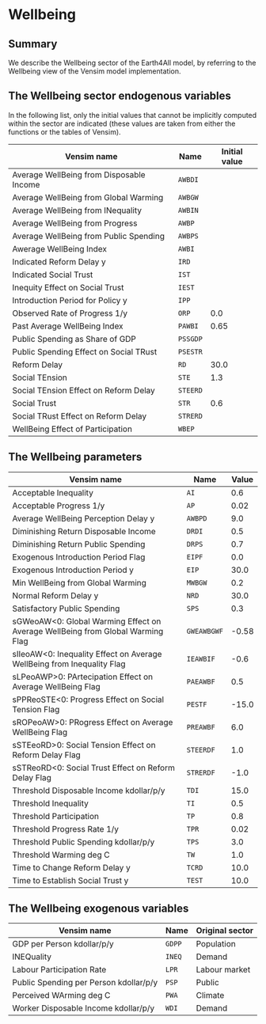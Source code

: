 #  Wellbeing 
## Summary
We describe the Wellbeing sector of the Earth4All model, by referring to the Wellbeing view of the Vensim model implementation.

## The Wellbeing sector endogenous variables

In the following list, only the initial values that cannot be implicitly computed within the sector are indicated (these values are taken from either the functions or the tables of Vensim).

| Vensim name | Name | Initial value |
| --- | --- | --- |
| Average WellBeing from Disposable Income | `AWBDI` |  |
| Average WellBeing from Global Warming | `AWBGW` |  |
| Average WellBeing from INequality | `AWBIN` |  |
| Average WellBeing from Progress | `AWBP` |  |
| Average WellBeing from Public Spending | `AWBPS` |  |
| Awerage WellBeing Index | `AWBI` |  |
| Indicated Reform Delay y | `IRD` |  |
| Indicated Social Trust | `IST` |  |
| Inequity Effect on Social Trust | `IEST` |  |
| Introduction Period for Policy y | `IPP` |  |
| Observed Rate of Progress 1/y | `ORP` | 0.0 |
| Past Average WellBeing Index | `PAWBI` | 0.65 |
| Public Spending as Share of GDP | `PSSGDP` |  |
| Public Spending Effect on Social TRust | `PSESTR` |  |
| Reform Delay | `RD` | 30.0 |
| Social TEnsion | `STE` | 1.3 |
| Social TEnsion Effect on Reform Delay | `STEERD` |  |
| Social Trust | `STR` | 0.6 |
| Social TRust Effect on Reform Delay | `STRERD` |  |
| WellBeing Effect of Participation | `WBEP` |  |

## The Wellbeing parameters

| Vensim name | Name | Value |
| --- | --- | --- |
| Acceptable Inequality | `AI` | 0.6 |
| Acceptable Progress 1/y | `AP` | 0.02 |
| Average WellBeing Perception Delay y | `AWBPD` | 9.0 |
| Diminishing Return Disposable Income | `DRDI` | 0.5 |
| Diminishing Return Public Spending | `DRPS` | 0.7 |
| Exogenous Introduction Period Flag | `EIPF` | 0.0 |
| Exogenous Introduction Period y | `EIP` | 30.0 |
| Min WellBeing from Global Warming | `MWBGW` | 0.2 |
| Normal Reform Delay y | `NRD` | 30.0 |
| Satisfactory Public Spending | `SPS` | 0.3 |
| sGWeoAW<0: Global Warming Effect on Average WellBeing from Global Warming Flag | `GWEAWBGWF` | -0.58 |
| sIIeoAW<0: Inequality Effect on Average WellBeing from Inequality Flag | `IEAWBIF` | -0.6 |
| sLPeoAWP>0: PArtecipation Effect on Average WellBeing Flag | `PAEAWBF` | 0.5 |
| sPPReoSTE<0: Progress Effect on Social Tension Flag | `PESTF` | -15.0 |
| sROPeoAW>0: PRogress Effect on Average WellBeing Flag | `PREAWBF` | 6.0 |
| sSTEeoRD>0: Social Tension Effect on Reform Delay Flag | `STEERDF` | 1.0 |
| sSTReoRD<0: Social Trust Effect on Reform Delay Flag | `STRERDF` | -1.0 |
| Threshold Disposable Income kdollar/p/y | `TDI` | 15.0 |
| Threshold Inequality | `TI` | 0.5 |
| Threshold Participation | `TP` | 0.8 |
| Threshold Progress Rate 1/y | `TPR` | 0.02 |
| Threshold Public Spending kdollar/p/y | `TPS` | 3.0 |
| Threshold Warming deg C | `TW` | 1.0 |
| Time to Change Reform Delay y | `TCRD` | 10.0 |
| Time to Establish Social Trust y | `TEST` | 10.0 |

## The Wellbeing exogenous variables

| Vensim name | Name | Original sector |
| --- | --- | --- |
| GDP per Person kdollar/p/y | `GDPP` | Population |
| INEQuality | `INEQ` | Demand |
| Labour Participation Rate | `LPR` | Labour market |
| Public Spending per Person kdollar/p/y | `PSP` | Public |
| Perceived WArming deg C | `PWA` | Climate |
| Worker Disposable Income kdollar/p/y | `WDI` | Demand |